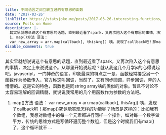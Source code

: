 ```yaml
---
title: 不同语言之间互联互通的有意思的函数
date: '2017-03-26'
linkTitle: https://statsjoke.me/posts/2017-03-26-interesting-functions/
source: Posts on Home
description: |-
  其实早就想说说这个有意思的话题，直到最近看了spark，又再次陷入这个有意思的事情，决定上来说说这个。从哪里开始说起呢？就从我这几个月学js的心得说起吧。javascript，一门神奇的语言，印象最深的特点之一是，函数经常接受另一个函数作为参数传入，官方称这叫回调，当然了，又有同步回调，异步回调，弄的人懵懵的。这是它的特色，函数也是同string array啥的类似的对象。暂且不讨论不太容易理解的回调精髓，就说说我常用的几个用函数作为参数的方法吧。
  1. map()方法 语法：
  var new_array = arr.map(callback[, thisArg]) 咦，发现了callback吧！那map()究竟能实现怎样的功能呢？场景是这样的：比如我有个数组，我想对数组中的每一个元素都进行同样一个操作，如对每一个数字做平方，传统的思维方式是写循环遍历整个数组，但是这个时候我们有map()了，这个循环就不 ...
disable_comments: true
---
```

其实早就想说说这个有意思的话题，直到最近看了spark，又再次陷入这个有意思的事情，决定上来说说这个。从哪里开始说起呢？就从我这几个月学js的心得说起吧。javascript，一门神奇的语言，印象最深的特点之一是，函数经常接受另一个函数作为参数传入，官方称这叫回调，当然了，又有同步回调，异步回调，弄的人懵懵的。这是它的特色，函数也是同string array啥的类似的对象。暂且不讨论不太容易理解的回调精髓，就说说我常用的几个用函数作为参数的方法吧。
1. map()方法 语法：
var new_array = arr.map(callback[, thisArg]) 咦，发现了callback吧！那map()究竟能实现怎样的功能呢？场景是这样的：比如我有个数组，我想对数组中的每一个元素都进行同样一个操作，如对每一个数字做平方，传统的思维方式是写循环遍历整个数组，但是这个时候我们有map()了，这个循环就不 ...